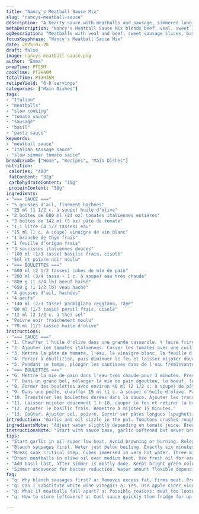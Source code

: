 ```yaml
---
title: "Nancy's Meatball Sauce Mix"
slug: "nancys-meatball-sauce"
description: "A hearty sauce with meatballs and sausage, simmered long for deep flavor. Fresh basil, slow-cooked tomatoes, and a mix of beef and veal in the meatballs, soaked bread for moisture. Olive oil and garlic start the sauce and brown the balls. Sliced sausage joins the sauce midway. Time for simmering adjusted slightly. A touch of oregano replaces bay leaf. White wine added for acidity. Serves around 6-8. Perfect for long pasta strands."
metaDescription: "Nancy's Meatball Sauce Mix blends beef, veal, sweet Italian sausage, fresh basil, and slow-simmered tomatoes in a rich, hearty sauce. Serves 6-8."
ogDescription: "Meatballs with veal and beef, sweet sausage slices, basil, garlic, and slow-cooked tomato sauce. Long simmer, deep flavor. Best with spaghetti or linguine."
focusKeyphrase: "Nancy's Meatball Sauce Mix"
date: 2025-07-28
draft: false
image: nancys-meatball-sauce.png
author: "Emma"
prepTime: PT55M
cookTime: PT2H40M
totalTime: PT3H35M
recipeYield: "6-8 servings"
categories: ["Main Dishes"]
tags:
- "Italian"
- "meatballs"
- "slow cooking"
- "tomato sauce"
- "sausage"
- "basil"
- "pasta sauce"
keywords:
- "meatball sauce"
- "Italian sausage sauce"
- "slow simmer tomato sauce"
breadcrumb: ["Home", "Recipes", "Main Dishes"]
nutrition: 
 calories: "480"
 fatContent: "32g"
 carbohydrateContent: "15g"
 proteinContent: "38g"
ingredients:
- "=== SAUCE ==="
- "5 gousses d'ail, finement hachées"
- "25 ml (1 1/2 c. à soupe) huile d'olive"
- "2 boîtes de 680 ml (24 oz) tomates italiennes entières"
- "3 boîtes de 142 ml (5 oz) pâte de tomate"
- "1,1 litre (4 1/3 tasses) eau"
- "15 ml (1 c. à soupe) vinaigre de vin blanc"
- "1 branche de thym frais"
- "1 feuille d'origan frais"
- "3 saucisses italiennes douces"
- "100 ml (1/3 tasse) basilic frais, ciselé"
- "Sel et poivre noir moulu"
- "=== BOULETTES ==="
- "600 ml (2 1/2 tasses) cubes de mie de pain"
- "200 ml (3/4 tasse + 1 c. à soupe) eau très chaude"
- "800 g (1 3/4 lb) boeuf haché"
- "650 g (1 1/2 lb) veau haché"
- "4 gousses d'ail, hachées"
- "4 oeufs"
- "140 ml (2/3 tasse) parmigiano reggiano, râpé"
- "80 ml (1/3 tasse) persil frais, ciselé"
- "12 ml (2 1/2 c. à thé) sel"
- "Poivre noir fraîchement moulu"
- "70 ml (1/3 tasse) huile d'olive"
instructions:
- "=== SAUCE ==="
- "1. Chauffer l'huile d'olive dans une grande casserole. Y faire frire l'ail 1 minute, juste assez pour libérer l'arôme sans brûler."
- "2. Ajouter les tomates italiennes. Casser les tomates avec une cuillère en bois ou les mains, grossièrement."
- "3. Mettre la pâte de tomate, l'eau, le vinaigre blanc, la feuille d'origan et la branche de thym. Saler, poivrer."
- "4. Porter à ébullition, puis diminuer le feu et laisser mijoter doucement pendant environ 50 minutes, à découvert."
- "5. Pendant ce temps, plonger les saucisses dans de l'eau frémissante 6 minutes. Égoutter, laisser tiédir et découper en tranches fines (1 cm). Réserver."
- "=== BOULETTES ==="
- "6. Mettre la mie de pain dans l'eau très chaude pour 3 minutes. Presser pour enlever l'excès d'eau."
- "7. Dans un grand bol, mélanger la mie de pain égouttée, le boeuf, le veau, ail, oeufs, fromage, persil, sel et poivre."
- "8. Former des boulettes avec environ 40 ml (2 1/2 c. à soupe) de pâte chacune. Déposer sur un plateau."
- "9. Dans une poêle, chauffer 15 ml (1 c. à soupe) d'huile d'olive. Faire dorer les boulettes par lot, 10 à 12 minutes, en tournant pour une saisie uniforme."
- "10. Transférer les boulettes dorées dans la sauce. Ajouter les tranches de saucisse."
- "11. Laisser mijoter doucement 1 h 10, couper le feu et retirer la branche de thym et la feuille d'origan."
- "12. Ajouter le basilic frais. Remettre à mijoter 15 minutes."
- "13. Goûter. Ajuster sel, poivre. Servir sur pâtes longues (spaghetti, linguine)."
introduction: "Garlic and oil sizzle in the pot. Tomatoes crushed roughly by hand. Long wait for the sauce to deepen. Sausages blanched, sliced thin and tucked in later. Bread soaks tight. Meatballs mix beef and veal, with a touch of extra garlic. Eggs hold all together. Cheese and parsley add punch. Brown balls in gooey olive oil. Simmer sauce slow, little by little. Basil hits last, bright and fresh. Pasta waits. This mix isn't fancy but strong in flavor. Watch the sauce bubble, smell rising. Time is key, patience better than hurry. Sauce thick, meat tender, layered taste."
ingredientsNote: "Adjust water slightly depending on tomato juice. Bread cubes soaked longer trap more moisture but be careful not to get soggy. Oregano replaces bay leaf to add herbal depth, fresh if possible. White wine vinegar swaps for laurel for subtle acidity, balancing rich tomatoes. Use sweet Italian sausages, but spiced fine if preferred. Fresh basil folded in last keeps flavor sharp and green. Parmigiano grated fresh makes bigger difference. More persil gives bold, fresh green note. Olive oil divided between sauce start and meatball frying keeps flavor joined. Garlic quantities reduced in sauce to avoid bitterness but bumped for meatballs to keep pungent notes present."
instructionsNote: "Start with sauce base, garlic softened but never browned to prevent bitterness. Crushed whole tomatoes give texture and slow cook into deeper flavor than puree. Blend pasta sauce ingredients and simmer uncovered for better reduction, stirring occasionally to avoid sticking. Sausages precooked for safety and flavor, sliced carefully to keep neat pieces. Meatball mix requires quick hands for gentle blending, enough to bind without compacting meat excessively. Let balls sit briefly before frying so shape stays firm during cooking. Pan-fry in small batches, oil refreshed, to ensure even browning and crisp exterior. Add balls and sausage slices together into sauce for layered flavors; long gentle simmer to tenderize meatballs and meld tastes. Basil added close to end preserves freshness and color. Final seasoning check mandatory. Serve immediately on hot pasta strands for best mouthfeel."
tips:
- "Start garlic in oil super low heat. Avoid browning or burning. Releases aroma but no bitterness. Crucial for deep flavor without harshness. Stir constantly, one minute max. Use fresh garlic chopped fine for best result. Sauté only till fragrant. Timing matter a lot here. Then add whole tomatoes quickly."
- "Blanch sausages first. Water just below boiling. Exactly six minutes. Removes excess fat surfaces, firms texture. Cool before slicing. Thin slices, about 1 cm. Keeps shape when cooking longer in sauce. Skip this step, slice raw sausages, meat may fall apart or get greasy layers inside sauce."
- "Bread soak critical step. Cubes immersed in very hot water. Three minutes max. Then press firmly to remove too much water. Moist but not soggy. Bread moisture key for meatball tenderness inside. Longer soak traps more liquid but leads to dense balls. Balance moist vs compact for best meatball texture."
- "Brown meatballs in olive oil over medium heat. Use fresh oil for each batch. Avoid overcrowding pan, keep temp steady so crust forms well. Ten to twelve minutes total, turn often for even color. Don't overwork meat or mix too long to keep texture light. Let rest briefly after forming before frying to retain shape."
- "Add basil last, after simmer is mostly done. Keeps bright green color and fresh herb aroma. Stir in gently, low heat only, about 15 minutes. Oregano and thyme simmer long for deep herbal notes. White wine vinegar added early instead of bay leaf to balance tomato richness with subtle acidity. Adjust salt and pepper after."
- "Simmer uncovered for better reduction. Water amount flexible depending on juice from tomatoes. Adjust during cooking by watching consistency, stir to prevent sticking bottom. Long simmer tenderizes meatballs, infuses sauce with layered flavors. Check seasoning near end. Sauce thickens noticeably after almost 3 hours total cooking."
faq:
- "q: Why blanch sausages first? a: Removes excess fat. Firms meat. Prevents break apart during simmering. Makes slices neater. Skipping leads to greasy sauce or crumbled sausage bits. Six minutes water less than boiling. Cool before slicing for best shape."
- "q: Can I substitute white wine vinegar? a: Yes. Use apple cider vinegar or mild red wine vinegar. Keep acidity balanced. Avoid harsh tastes. Vinegar added early to cut tomato sweetness. Don’t skip completely or sauce lacks brightness. Adjust to taste after simmer."
- "q: What if meatballs fall apart? a: Possible reasons: meat too loose, bread too wet or dry, not enough eggs or cheese. Mix gently but thoroughly. Form balls and let sit before frying to set shape. Brown well on all sides. Avoid overcrowding pan or high heat fluctuations."
- "q: How to store leftovers? a: Cool sauce quickly then fridge for up to 3 days. Freeze in airtight container 2-3 months max. Reheat slowly to avoid drying meatballs. Long pasta? Cook fresh; sauce reheats well but pasta can overcook. Stir occasionally while warming."

---
```

